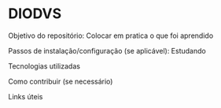 # DIODVS

Objetivo do repositório: Colocar em pratica o que foi aprendido

Passos de instalação/configuração (se aplicável): Estudando 

Tecnologias utilizadas

Como contribuir (se necessário)

Links úteis
